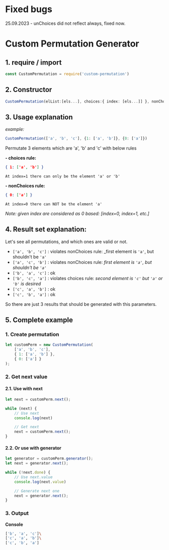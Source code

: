 # Fixed bugs
25.09.2023 - unChoices did not reflect always, fixed now.

# Custom Permutation Generator

## 1. require / import
```ts
const CustomPermutation = require('custom-permutation')
```

## 2. Constructor
```ts
CustomPermutation(elList:[els...], choices:{ index: [els...]] }, nonChoices:{ index: [els...]] })
```

## 3. Usage explanation

_example:_

```ts
CustomPermutation(['a', 'b', 'c'], {1: ['a', 'b']}, {0: ['a']})
```

Permutate 3 elements which are 'a', 'b' and 'c' with below rules

__- choices rule:__
```json
{ 1: ['a', 'b'] }
```

    At index=1 there can only be the element 'a' or 'b'

__- nonChoices rule:__
```json
{ 0: ['a'] }
```

    At index=0 there can NOT be the element 'a'

_Note: given index are considered as 0 based: [index=0, index=1, etc.]_

## 4. Result set explanation:

Let's see all permutations, and which ones are valid or not.
- `['a', 'b', 'c']` : violates nonChoices rule: _first element is `'a'`, but shouldn't be `'a'`
- `['a', 'c', 'b']` : violates nonChoices rule: _first element is `'a'`, but shouldn't be `'a'`_
- `['b', 'a', 'c']` : ok
- `['b', 'c', 'a']` : violates choices rule: _second element is `'c'` but `'a'` or `'b'` is desired_
- `['c', 'a', 'b']` : ok
- `['c', 'b', 'a']` : ok

So there are just 3 results that should be generated with this parameters.

## 5. Complete example

### 1. Create permutation

```ts
let customPerm = new CustomPermutation(
    ['a', 'b', 'c'],
    { 1: ['a', 'b'] },
    { 0: ['a'] }
);
```

### 2. Get next value

#### 2.1. Use with next

```ts
let next = customPerm.next();

while (next) {
    // Use next
    console.log(next)

    // Get next
    next = customPerm.next();
}
```

#### 2.2. Or use with generator

```ts
let generator = customPerm.generator();
let next = generator.next();

while (!next.done) {
    // Use next.value
    console.log(next.value)

    // Generate next one
    next = generator.next();
}
```

### 3. Output

__Console__

```sh
['b', 'a', 'c']\
['c', 'a', 'b']\
['c', 'b', 'a']
```
